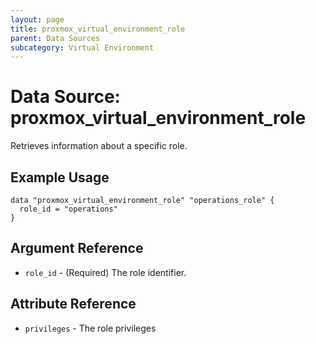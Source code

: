 ```yaml
---
layout: page
title: proxmox_virtual_environment_role
parent: Data Sources
subcategory: Virtual Environment
---
```


# Data Source: proxmox_virtual_environment_role

Retrieves information about a specific role.

## Example Usage

```hcl
data "proxmox_virtual_environment_role" "operations_role" {
  role_id = "operations"
}
```

## Argument Reference

- `role_id` - (Required) The role identifier.

## Attribute Reference

- `privileges` - The role privileges
